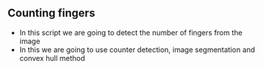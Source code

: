 ## Counting fingers
- In this script we are going to detect the number of fingers from the image
- In this we are going to use counter detection, image segmentation and convex hull method
